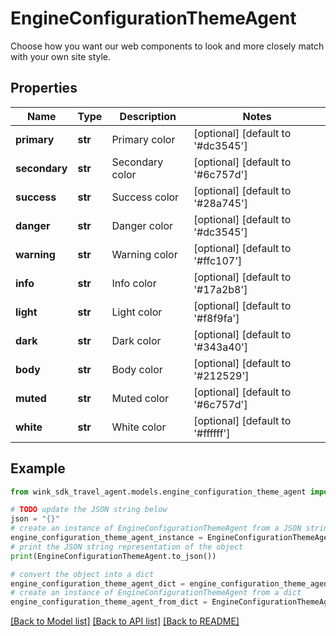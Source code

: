 # EngineConfigurationThemeAgent

Choose how you want our web components to look and more closely match with your own site style.

## Properties

Name | Type | Description | Notes
------------ | ------------- | ------------- | -------------
**primary** | **str** | Primary color | [optional] [default to '#dc3545']
**secondary** | **str** | Secondary color | [optional] [default to '#6c757d']
**success** | **str** | Success color | [optional] [default to '#28a745']
**danger** | **str** | Danger color | [optional] [default to '#dc3545']
**warning** | **str** | Warning color | [optional] [default to '#ffc107']
**info** | **str** | Info color | [optional] [default to '#17a2b8']
**light** | **str** | Light color | [optional] [default to '#f8f9fa']
**dark** | **str** | Dark color | [optional] [default to '#343a40']
**body** | **str** | Body color | [optional] [default to '#212529']
**muted** | **str** | Muted color | [optional] [default to '#6c757d']
**white** | **str** | White color | [optional] [default to '#ffffff']

## Example

```python
from wink_sdk_travel_agent.models.engine_configuration_theme_agent import EngineConfigurationThemeAgent

# TODO update the JSON string below
json = "{}"
# create an instance of EngineConfigurationThemeAgent from a JSON string
engine_configuration_theme_agent_instance = EngineConfigurationThemeAgent.from_json(json)
# print the JSON string representation of the object
print(EngineConfigurationThemeAgent.to_json())

# convert the object into a dict
engine_configuration_theme_agent_dict = engine_configuration_theme_agent_instance.to_dict()
# create an instance of EngineConfigurationThemeAgent from a dict
engine_configuration_theme_agent_from_dict = EngineConfigurationThemeAgent.from_dict(engine_configuration_theme_agent_dict)
```
[[Back to Model list]](../README.md#documentation-for-models) [[Back to API list]](../README.md#documentation-for-api-endpoints) [[Back to README]](../README.md)


